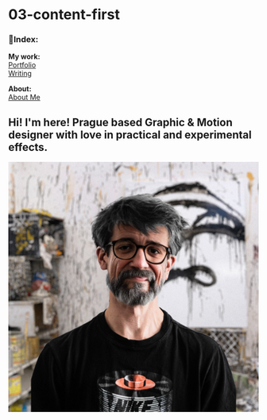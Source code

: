 # 03-content-first
### 🔗Index:

**My work:**\
[Portfolio](/03-content-first/Portfolio.md)\
[Writing](/03-content-first/Writing.md)

**About:**\
[About Me](About.md)

## Hi! I'm here! Prague based Graphic & Motion designer with love in practical and experimental effects.
![Photography of me](/03-content-first/my-old-photo.jpg)